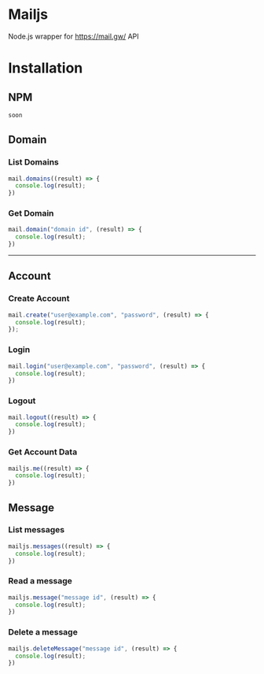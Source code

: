 # Mailjs

Node.js wrapper for https://mail.gw/ API

# Installation

## NPM

```bash
soon
```

## Domain

### List Domains

```js
mail.domains((result) => {
  console.log(result);
})
```

### Get Domain

```js
mail.domain("domain id", (result) => {
  console.log(result);
})
```

---

## Account

### Create Account

```js
mail.create("user@example.com", "password", (result) => {
  console.log(result);
});
```

### Login

```js
mail.login("user@example.com", "password", (result) => {
  console.log(result);
})
```

### Logout

```js
mail.logout((result) => {
  console.log(result);
})
```

### Get Account Data

```js
mailjs.me((result) => {
  console.log(result);
})
```

## Message

### List messages

```js
mailjs.messages((result) => {
  console.log(result);
})
```


### Read a message

```js
mailjs.message("message id", (result) => {
  console.log(result);
})
```

### Delete a message

```js
mailjs.deleteMessage("message id", (result) => {
  console.log(result);
})
```

